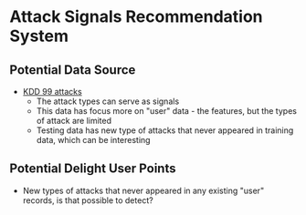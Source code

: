 # Attack Signals Recommendation System


## Potential Data Source
* [KDD 99 attacks][1]
  * The attack types can serve as signals
  * This data has focus more on "user" data - the features, but the types of attack are limited
  * Testing data has new type of attacks that never appeared in training data, which can be interesting
  
  
## Potential Delight User Points
* New types of attacks that never appeared in any existing "user" records, is that possible to detect?


[1]:http://kdd.ics.uci.edu/databases/kddcup99/task.html
